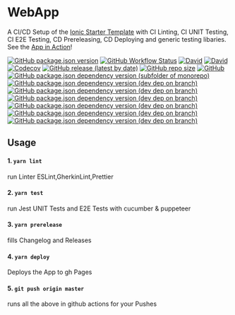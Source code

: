 # WebApp

A CI/CD Setup of the [Ionic Starter Template](https://ionicframework.com/docs/v3/cli/starters.html) with CI Linting, CI UNIT Testing, CI E2E Testing, CD Prereleasing, CD Deploying and generic testing libaries. See the [App in Action](https://henrik-geissler.github.io/WebApp)!

[![GitHub package.json version](https://img.shields.io/github/package-json/v/Henrik-Geissler/WebApp)](https://github.com/Henrik-Geissler/WebApp/releases)
[![GitHub Workflow Status](https://img.shields.io/github/workflow/status/Henrik-Geissler/WebApp/CI)](https://github.com/Henrik-Geissler/WebApp/deployments)
[![David](https://img.shields.io/david/Henrik-Geissler/WebApp)](https://david-dm.org/Henrik-Geissler/WebApp)
[![David](https://img.shields.io/david/dev/Henrik-Geissler/WebApp)](https://david-dm.org/Henrik-Geissler/WebApp?type=dev)
[![Codecov](https://img.shields.io/codecov/c/github/Henrik-Geissler/WebApp)](https://codecov.io/gh/Henrik-Geissler/WebApp)
[![GitHub release (latest by date)](https://img.shields.io/github/v/release/Henrik-Geissler/WebApp)](https://github.com/Henrik-Geissler/WebApp/releases)
[![GitHub repo size](https://img.shields.io/github/repo-size/Henrik-Geissler/WebApp)]()
[![GitHub](https://img.shields.io/github/license/Henrik-Geissler/WebApp)](https://github.com/Henrik-Geissler/WebApp/blob/master/LICENSE)
[![GitHub package.json dependency version (subfolder of monorepo)](https://img.shields.io/github/package-json/dependency-version/Henrik-Geissler/WebApp/react)](https://reactjs.org/)
[![GitHub package.json dependency version (dev dep on branch)](https://img.shields.io/github/package-json/dependency-version/Henrik-Geissler/WebApp/dev/ionic)](https://ionicframework.com/)
[![GitHub package.json dependency version (dev dep on branch)](https://img.shields.io/github/package-json/dependency-version/Henrik-Geissler/WebApp/dev/cucumber)](https://cucumber.io/)
[![GitHub package.json dependency version (dev dep on branch)](https://img.shields.io/github/package-json/dependency-version/Henrik-Geissler/WebApp/dev/puppeteer)](https://pptr.dev/)
[![GitHub package.json dependency version (dev dep on branch)](https://img.shields.io/github/package-json/dependency-version/Henrik-Geissler/WebApp/dev/pixelmatch)](https://github.com/mapbox/pixelmatch)
[![GitHub package.json dependency version (dev dep on branch)](https://img.shields.io/github/package-json/dependency-version/Henrik-Geissler/WebApp/dev/prettier)](https://prettier.io/)
[![GitHub package.json dependency version (dev dep on branch)](https://img.shields.io/github/package-json/dependency-version/Henrik-Geissler/WebApp/dev/standard-version)](https://www.conventionalcommits.org/)

## Usage

#### 1. `yarn lint`

run Linter ESLint,GherkinLint,Prettier


#### 2. `yarn test`

run Jest UNIT Tests and E2E Tests with cucumber & puppeteer


#### 3. `yarn prerelease`

fills Changelog and Releases


#### 4. `yarn deploy`

Deploys the App to gh Pages


#### 5. `git push origin master`

runs all the above in github actions for your Pushes
